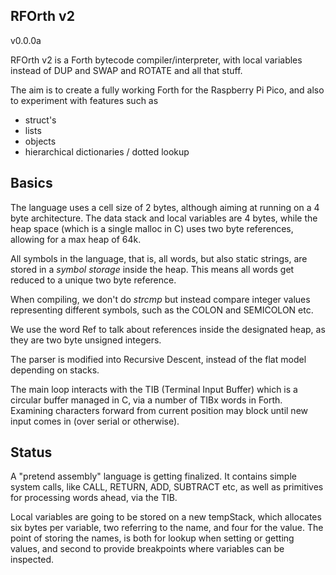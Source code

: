 RFOrth v2
---------
v0.0.0a

RFOrth v2 is a Forth bytecode compiler/interpreter, with local variables 
instead of DUP and SWAP and ROTATE and all that stuff.

The aim is to create a fully working Forth for the Raspberry Pi Pico, and also
to experiment with features such as

- struct's
- lists
- objects
- hierarchical dictionaries / dotted lookup


Basics
------

The language uses a cell size of 2 bytes, although aiming at running on a 4 byte
architecture. The data stack and local variables are 4 bytes, while the heap
space (which is a single malloc in C) uses two byte references, allowing for
a max heap of 64k.

All symbols in the language, that is, all words, but also static strings, are
stored in a *symbol storage* inside the heap. This means all words get reduced
to a unique two byte reference. 

When compiling, we don't do *strcmp* but instead compare integer values representing
different symbols, such as the COLON and SEMICOLON etc.

We use the word Ref to talk about references inside the designated heap, as
they are two byte unsigned integers. 

The parser is modified into Recursive Descent, instead of the flat model depending
on stacks. 

The main loop interacts with the TIB (Terminal Input Buffer) which is a circular
buffer managed in C, via a number of TIBx words in Forth. Examining characters
forward from current position may block until new input comes in (over serial or
otherwise).

Status
------

A "pretend assembly" language is getting finalized. It contains simple system calls,
like CALL, RETURN, ADD, SUBTRACT etc, as well as primitives for processing words
ahead, via the TIB.

Local variables are going to be stored on a new tempStack, which allocates six bytes
per variable, two referring to the name, and four for the value. The point of storing
the names, is both for lookup when setting or getting values, and second to provide
breakpoints where variables can be inspected.


